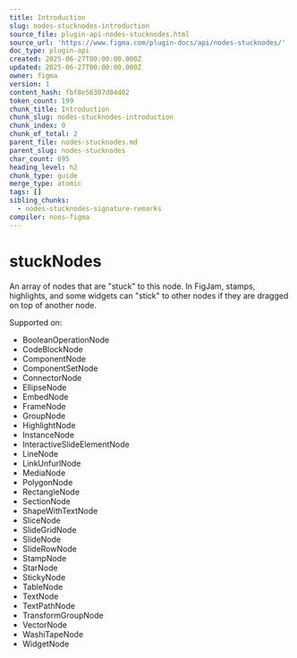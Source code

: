 ```yaml
---
title: Introduction
slug: nodes-stucknodes-introduction
source_file: plugin-api-nodes-stucknodes.html
source_url: 'https://www.figma.com/plugin-docs/api/nodes-stucknodes/'
doc_type: plugin-api
created: 2025-06-27T00:00:00.000Z
updated: 2025-06-27T00:00:00.000Z
owner: figma
version: 1
content_hash: fbf8e56307d04d02
token_count: 199
chunk_title: Introduction
chunk_slug: nodes-stucknodes-introduction
chunk_index: 0
chunk_of_total: 2
parent_file: nodes-stucknodes.md
parent_slug: nodes-stucknodes
char_count: 695
heading_level: h2
chunk_type: guide
merge_type: atomic
tags: []
sibling_chunks:
  - nodes-stucknodes-signature-remarks
compiler: noos-figma
---
```


# stuckNodes

An array of nodes that are "stuck" to this node. In FigJam, stamps, highlights, and some widgets can "stick"
to other nodes if they are dragged on top of another node.

 Supported on:

- BooleanOperationNode
- CodeBlockNode
- ComponentNode
- ComponentSetNode
- ConnectorNode
- EllipseNode
- EmbedNode
- FrameNode
- GroupNode
- HighlightNode
- InstanceNode
- InteractiveSlideElementNode
- LineNode
- LinkUnfurlNode
- MediaNode
- PolygonNode
- RectangleNode
- SectionNode
- ShapeWithTextNode
- SliceNode
- SlideGridNode
- SlideNode
- SlideRowNode
- StampNode
- StarNode
- StickyNode
- TableNode
- TextNode
- TextPathNode
- TransformGroupNode
- VectorNode
- WashiTapeNode
- WidgetNode
